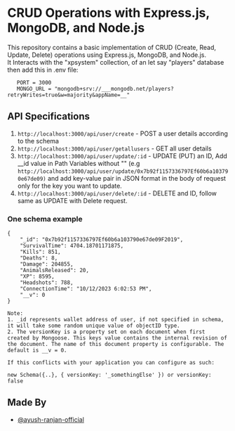 # CRUD Operations with Express.js, MongoDB, and Node.js

This repository contains a basic implementation of CRUD (Create, Read, Update, Delete) operations using Express.js, MongoDB, and Node.js.<br />
It Interacts with the "xpsystem" collection, of an let say "players" database then add this in .env file:
```
   PORT = 3000 
   MONGO_URL = "mongodb+srv://___mongodb.net/players?retryWrites=true&w=majority&appName=__"
```

## API Specifications

1) ```http://localhost:3000/api/user/create``` - POST a user details according to the schema<br />
2) ```http://localhost:3000/api/user/getallusers``` - GET all user details<br />
3) ```http://localhost:3000/api/user/update/:id``` - UPDATE (PUT) an ID, Add __id value in Path Variables without "" (e.g ```http://localhost:3000/api/user/update/0x7b92f1157336797Ef60b6a103790e67de09)``` and add key-value pair in JSON format in the body of request only for the key you want to update.<br />
4) ```http://localhost:3000/api/user/delete/:id``` - DELETE and ID, follow same as UPDATE with Delete request.<br />

### One schema example

    {
        "_id": "0x7b92f1157336797Ef60b6a103790e67de09F2019",
        "SurvivalTime": 4704.18701171875,
        "Kills": 851,
        "Deaths": 8,
        "Damage": 204855,
        "AnimalsReleased": 20,
        "XP": 8595,
        "Headshots": 788,
        "ConnectionTime": "10/12/2023 6:02:53 PM",
        "__v": 0
    }
    
    Note: 
    1. _id represents wallet address of user, if not specified in schema, it will take some random unique value of objectID type.
    2. The versionKey is a property set on each document when first created by Mongoose. This keys value contains the internal revision of the document. The name of this document property is configurable. The default is __v = 0.

    If this conflicts with your application you can configure as such:

    new Schema({..}, { versionKey: '_somethingElse' }) or versionKey: false    
  

## Made By

- [@ayush-ranjan-official](https://github.com/ayush-ranjan-official)
